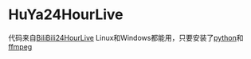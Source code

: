 # HuYa24HourLive
代码来自[BiliBili24HourLive](https://github.com/Dicemy/BiliBili24HourLive "BiliBili24HourLive")
Linux和Windows都能用，只要安装了[python](https://www.python.org/ "python")和[ffmpeg](https://ffmpeg.org/ "ffmpeg")
